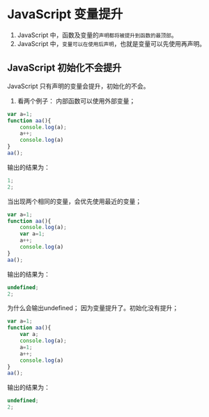 # JavaScript 变量提升
1. JavaScript 中，函数及变量的`声明都将被提升到函数的最顶部`。
2. JavaScript 中，`变量可以在使用后声明`，也就是变量可以先使用再声明。

## JavaScript 初始化不会提升
JavaScript 只有声明的变量会提升，初始化的不会。

1. 看两个例子：
内部函数可以使用外部变量；
```js
var a=1;
function aa(){
    console.log(a);
    a++;
    console.log(a)
}
aa();
```
输出的结果为：
```js
1;
2;
```

当出现两个相同的变量，会优先使用最近的变量；
```js
var a=1;
function aa(){
    console.log(a);
    var a=1;
    a++;
    console.log(a)
}
aa();
```
输出的结果为：
```js
undefined;
2;
```

为什么会输出undefined；
因为变量提升了。初始化没有提升；
```js
var a=1;
function aa(){
    var a;
    console.log(a);
    a=1;
    a++;
    console.log(a)
}
aa();
```
输出的结果为：
```js
undefined;
2;
```